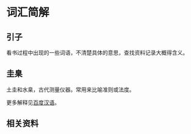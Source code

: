 # 词汇简解

## 引子
看书过程中出现的一些词语，不清楚具体的意思，查找资料记录大概得含义。

## 圭臬
土圭和水臬，古代测量仪器。常用来比喻准则或法度。

更多解释见[百度汉语][url-1]。

## 相关资料




[url-1]:https://hanyu.baidu.com/s?wd=%E5%9C%AD%E8%87%AC&ptype=zici&tn=sug_click